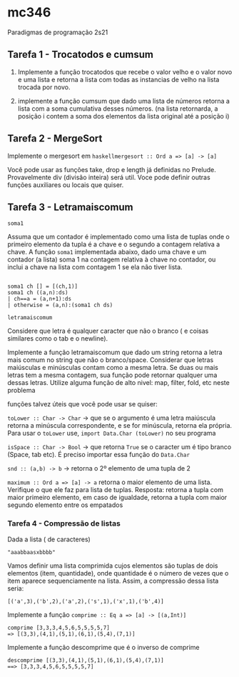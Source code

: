 # mc346
Paradigmas de programação 2s21

## Tarefa 1 - Trocatodos e cumsum

1) Implemente a função trocatodos que recebe o valor velho e o valor novo e uma lista e retorna a lista com todas as instancias de velho na lista trocada por novo.

2) implemente a função cumsum que dado uma lista de números retorna a lista com a soma cumulativa desses números. (na lista retornarda, a posição i contem a soma dos elementos da lista original até a posição i)

## Tarefa 2 - MergeSort

Implemente o mergesort em `haskellmergesort :: Ord a => [a] -> [a]`

Você pode usar as funções take, drop e length já definidas no Prelude. Provavelmente div (divisão inteira) será util. Voce pode definir outras funções auxiliares ou locais que quiser.

## Tarefa 3 - Letramaiscomum

`soma1`

Assuma que um contador é implementado como uma lista de tuplas onde o primeiro elemento da tupla é a chave e o segundo a contagem relativa a chave.
A função `soma1` implementada abaixo, dado uma chave e um contador (a lista) soma 1 na contagem relativa à chave no contador, ou inclui a chave na lista com contagem 1 se ela não tiver lista.

```soma1 :: (Eq a) => a -> [(a,Int)] -> [(a,Int)]

soma1 ch [] = [(ch,1)]
soma1 ch ((a,n):ds)
| ch==a = (a,n+1):ds
| otherwise = (a,n):(soma1 ch ds)
```
`letramaiscomum`

Considere que letra é qualquer caracter que não o branco ( e coisas similares como o tab e o newline).

Implemente a função letramaiscomum que dado um string retorna a letra mais comum no string que não o branco/space. Considerar que letras maiúsculas e minúsculas contam como a mesma letra. Se duas ou mais letras tem a mesma contagem, sua função pode retornar qualquer uma dessas letras. Utilize alguma função de alto nivel: map, filter, fold, etc neste problema

funções talvez úteis que você pode usar se quiser:

`toLower :: Char -> Char` -> que se o argumento é uma letra maiúscula retorna a minúscula correspondente, e se for minúscula, retorna ela própria. Para usar o `toLower` use, `import Data.Char (toLower)` no seu programa

`isSpace :: Char -> Bool` -> que retorna `True` se o caracter um é tipo branco (Space, tab etc). É preciso importar essa função do `Data.Char`

`snd :: (a,b) -> b` -> retorna o 2º elemento de uma tupla de 2

`maximum :: Ord a => [a] -> a` retorna o maior elemento de uma lista. Verifique o que ele faz para lista de tuplas. Resposta: retorna a tupla com maior primeiro elemento, em caso de igualdade, retorna a tupla com maior segundo elemento entre os empatados

### Tarefa 4 - Compressão de listas

Dada a lista ( de caracteres)

`"aaabbaasxbbbb"`

Vamos definir uma lista comprimida cujos elementos são tuplas de dois elementos (item, quantidade), onde quantidade é o número de vezes que o item aparece sequenciamente na lista. Assim, a compressão dessa lista seria:

`[('a',3),('b',2),('a',2),('s',1),('x',1),('b',4)]`

Implemente a função `comprime :: Eq a => [a] -> [(a,Int)]`
```
comprime [3,3,3,4,5,6,5,5,5,5,7]
=> [(3,3),(4,1),(5,1),(6,1),(5,4),(7,1)]
```
Implemente a função descomprime que é o inverso de comprime
```
descomprime [(3,3),(4,1),(5,1),(6,1),(5,4),(7,1)]
==> [3,3,3,4,5,6,5,5,5,5,7]
```